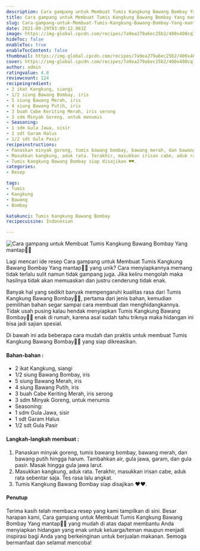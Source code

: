 ```yaml
---
description: Cara gampang untuk Membuat Tumis Kangkung Bawang Bombay Yang mantap"
title: Cara gampang untuk Membuat Tumis Kangkung Bawang Bombay Yang mantap
slug: Cara-gampang-untuk-Membuat-Tumis-Kangkung-Bawang-Bombay-Yang-mantap
date: 2021-09-29T03:09:12.063Z
image: https://img-global.cpcdn.com/recipes/7a9ea279a6ec25b2/400x400cq70/photo.jpg
hideToc: false
enableToc: true
enableTocContent: false
thumbnail: https://img-global.cpcdn.com/recipes/7a9ea279a6ec25b2/400x400cq70/photo.jpg
cover: https://img-global.cpcdn.com/recipes/7a9ea279a6ec25b2/400x400cq70/photo.jpg
author: admin
ratingvalue: 4.8
reviewcount: 124
recipeingredient:
- 2 ikat Kangkung, siangi
- 1/2 siung Bawang Bombay, iris
- 5 siung Bawang Merah, iris
- 4 siung Bawang Putih, iris
- 3 buah Cabe Keriting Merah, iris serong
- 3 sdm Minyak Goreng, untuk menumis
- Seasoning:
- 1 sdm Gula Jawa, sisir
- 1 sdt Garam Halus
- 1/2 sdt Gula Pasir
recipeinstructions:
- Panaskan minyak goreng, tumis bawang bombay, bawang merah, dan bawang putih hingga harum. Tambahkan air, gula jawa, garam, dan gula pasir. Masak hingga gula jawa larut.
- Masukkan kangkung, aduk rata. Terakhir, masukkan irisan cabe, aduk rata sebentar saja. Tes rasa lalu angkat.
- Tumis Kangkung Bawang Bombay siap disajikan ♥️♥️.
categories:
- Resep

tags:
- Tumis
- Kangkung
- Bawang
- Bombay

katakunci: Tumis Kangkung Bawang Bombay
recipecuisine: Indonesian

---
```


![Cara gampang untuk Membuat Tumis Kangkung Bawang Bombay Yang mantap👩‍🍳](https://img-global.cpcdn.com/recipes/7a9ea279a6ec25b2/400x400cq70/photo.jpg)

Lagi mencari ide resep Cara gampang untuk Membuat Tumis Kangkung Bawang Bombay Yang mantap👩‍🍳 yang unik? Cara menyiapkannya memang tidak terlalu sulit namun tidak gampang juga. Jika keliru mengolah maka hasilnya tidak akan memuaskan dan justru cenderung tidak enak.

Banyak hal yang sedikit banyak mempengaruhi kualitas rasa dari Tumis Kangkung Bawang Bombay👩‍🍳, pertama dari jenis bahan, kemudian pemilihan bahan segar sampai cara membuat dan menghidangkannya. Tidak usah pusing kalau hendak menyiapkan Tumis Kangkung Bawang Bombay👩‍🍳 enak di rumah, karena asal sudah tahu triknya maka hidangan ini bisa jadi sajian spesial.

Di bawah ini ada beberapa cara mudah dan praktis untuk membuat Tumis Kangkung Bawang Bombay👩‍🍳 yang siap dikreasikan.

<!--inarticleads1-->

#### Bahan-bahan :

- 2 ikat Kangkung, siangi
- 1/2 siung Bawang Bombay, iris
- 5 siung Bawang Merah, iris
- 4 siung Bawang Putih, iris
- 3 buah Cabe Keriting Merah, iris serong
- 3 sdm Minyak Goreng, untuk menumis
- Seasoning:
- 1 sdm Gula Jawa, sisir
- 1 sdt Garam Halus
- 1/2 sdt Gula Pasir

<!--inarticleads2-->

#### Langkah-langkah membuat :

1. Panaskan minyak goreng, tumis bawang bombay, bawang merah, dan bawang putih hingga harum. Tambahkan air, gula jawa, garam, dan gula pasir. Masak hingga gula jawa larut.
1. Masukkan kangkung, aduk rata. Terakhir, masukkan irisan cabe, aduk rata sebentar saja. Tes rasa lalu angkat.
1. Tumis Kangkung Bawang Bombay siap disajikan ♥️♥️.

#### Penutup

Terima kasih telah membaca resep yang kami tampilkan di sini. Besar harapan kami, Cara gampang untuk Membuat Tumis Kangkung Bawang Bombay Yang mantap👩‍🍳 yang mudah di atas dapat membantu Anda menyiapkan hidangan yang enak untuk keluarga/teman maupun menjadi inspirasi bagi Anda yang berkeinginan untuk berjualan makanan. Semoga bermanfaat dan selamat mencoba!